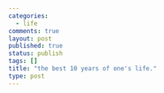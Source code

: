 ```yaml
--- 
categories: 
  - life
comments: true
layout: post
published: true
status: publish
tags: []
title: "the best 10 years of one's life."
type: post
---
```

<div id="msgcns!3725CC0EE38B1F6!687" class="bvMsg"><br></div>
